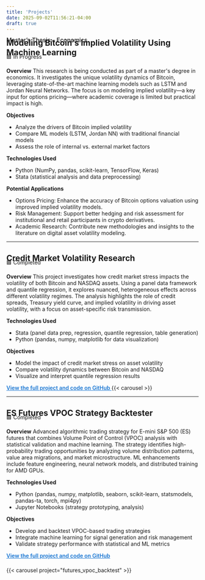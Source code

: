 ```yaml
---
title: 'Projects'
date: 2025-09-02T11:56:21-04:00
draft: true
---
```


<div style="font-size:1.1em;font-weight:500;line-height:1;margin-bottom:-2.8em;">Master’s Thesis – Economics</div>

## Modeling Bitcoin's Implied Volatility Using Machine Learning
<sub style="display:block;margin-bottom:0.5em;margin-top:-2em;font-size:1em;">🟦 In Progress</sub>

**Overview**
This research is being conducted as part of a master's degree in economics. It investigates the unique volatility dynamics of Bitcoin, leveraging state-of-the-art machine learning models such as LSTM and Jordan Neural Networks. The focus is on modeling implied volatility—a key input for options pricing—where academic coverage is limited but practical impact is high.

**Objectives**
- Analyze the drivers of Bitcoin implied volatility
- Compare ML models (LSTM, Jordan NN) with traditional financial models
- Assess the role of internal vs. external market factors

**Technologies Used**
- Python (NumPy, pandas, scikit-learn, TensorFlow, Keras)
- Stata (statistical analysis and data preprocessing)

**Potential Applications**
- Options Pricing: Enhance the accuracy of Bitcoin options valuation using improved implied volatility models.
- Risk Management: Support better hedging and risk assessment for institutional and retail participants in crypto derivatives.
- Academic Research: Contribute new methodologies and insights to the literature on digital asset volatility modeling.

---

## Credit Market Volatility Research
<sub style="display:block;margin-bottom:0.5em;margin-top:-2em;font-size:1em;">🟩 Completed</sub>

**Overview**
This project investigates how credit market stress impacts the volatility of both Bitcoin and NASDAQ assets. Using a panel data framework and quantile regression, it explores nuanced, heterogeneous effects across different volatility regimes. The analysis highlights the role of credit spreads, Treasury yield curve, and implied volatility in driving asset volatility, with a focus on asset-specific risk transmission.

**Technologies Used**
- Stata (panel data prep, regression, quantile regression, table generation)
- Python (pandas, numpy, matplotlib for data visualization)

**Objectives**
- Model the impact of credit market stress on asset volatility
- Compare volatility dynamics between Bitcoin and NASDAQ
- Visualize and interpret quantile regression results

<a href="https://github.com/lrud/credit-market-volatility-research" style="color:#1976d2;font-weight:600;text-decoration:underline;">
  View the full project and code on GitHub
</a>
{{< carousel >}}

---

## ES Futures VPOC Strategy Backtester
<sub style="display:block;margin-bottom:0.5em;margin-top:-2em;font-size:1em;">🟩 Completed</sub>

**Overview**
Advanced algorithmic trading strategy for E-mini S&P 500 (ES) futures that combines Volume Point of Control (VPOC) analysis with statistical validation and machine learning. The strategy identifies high-probability trading opportunities by analyzing volume distribution patterns, value area migrations, and market microstructure. ML enhancements include feature engineering, neural network models, and distributed training for AMD GPUs.

**Technologies Used**
- Python (pandas, numpy, matplotlib, seaborn, scikit-learn, statsmodels, pandas-ta, torch, mpi4py)
- Jupyter Notebooks (strategy prototyping, analysis)

**Objectives**
- Develop and backtest VPOC-based trading strategies
- Integrate machine learning for signal generation and risk management
- Validate strategy performance with statistical and ML metrics

<a href="https://github.com/lrud/futures_vpoc_backtest" style="color:#1976d2;font-weight:600;text-decoration:underline;">
  View the full project and code on GitHub
</a>

<p style="margin-bottom: 1.5em;"></p>
{{< carousel project="futures_vpoc_backtest" >}}
